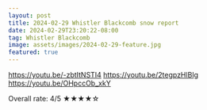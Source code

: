```yaml
---
layout: post
title: 2024-02-29 Whistler Blackcomb snow report
date: 2024-02-29T23:20:22-08:00
tag: Whistler Blackcomb
image: assets/images/2024-02-29-feature.jpg
featured: true
---
```

https://youtu.be/-zbtItNSTI4
https://youtu.be/2tegpzHlBIg
https://youtu.be/OHpccOb_xkY

Overall rate: 4/5 ★★★★☆
